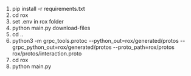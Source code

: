 1. pip install -r requirements.txt
2. cd rox
3. set .env in rox folder
4. python main.py download-files
5. cd ..
6. python3 -m grpc_tools.protoc --python_out=rox/generated/protos --grpc_python_out=rox/generated/protos --proto_path=rox/protos rox/protos/interaction.proto
7. cd rox
8. python main.py

